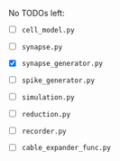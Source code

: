 No TODOs left:

- [ ] `cell_model.py`
- [ ] `synapse.py`
- [x] `synapse_generator.py`
- [ ] `spike_generator.py`
- [ ] `simulation.py`
- [ ] `reduction.py`
- [ ] `recorder.py`
- [ ] `cable_expander_func.py`

